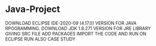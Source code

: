 # Java-Project
DOWNLOAD ECLIPSE IDE-2020-09 (4.17.0) VERSION FOR JAVA RPOGRAMMING.
DOWNLOAD JDK 1.8.271 VERSION FOR JRE LIBRARY
GIVING SRC FILE 
ADD PACKAGES 
IMPORT THE CODE AND RUN ON ECLIPSE
RUN ALSO CASE STUDY 
